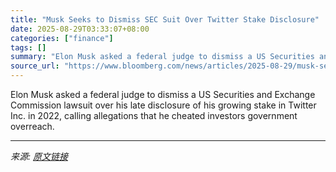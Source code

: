 ```yaml
---
title: "Musk Seeks to Dismiss SEC Suit Over Twitter Stake Disclosure"
date: 2025-08-29T03:33:07+08:00
categories: ["finance"]
tags: []
summary: "Elon Musk asked a federal judge to dismiss a US Securities and Exchange Commission lawsuit over his late disclosure of his growing stake in Twitter Inc. in 2022, calling allegations that he cheated in"
source_url: "https://www.bloomberg.com/news/articles/2025-08-29/musk-seeks-dismissal-of-sec-suit-over-twitter-stake-disclosure"
---
```


Elon Musk asked a federal judge to dismiss a US Securities and Exchange Commission lawsuit over his late disclosure of his growing stake in Twitter Inc. in 2022, calling allegations that he cheated investors government overreach.

---

*来源: [原文链接](https://www.bloomberg.com/news/articles/2025-08-29/musk-seeks-dismissal-of-sec-suit-over-twitter-stake-disclosure)*

